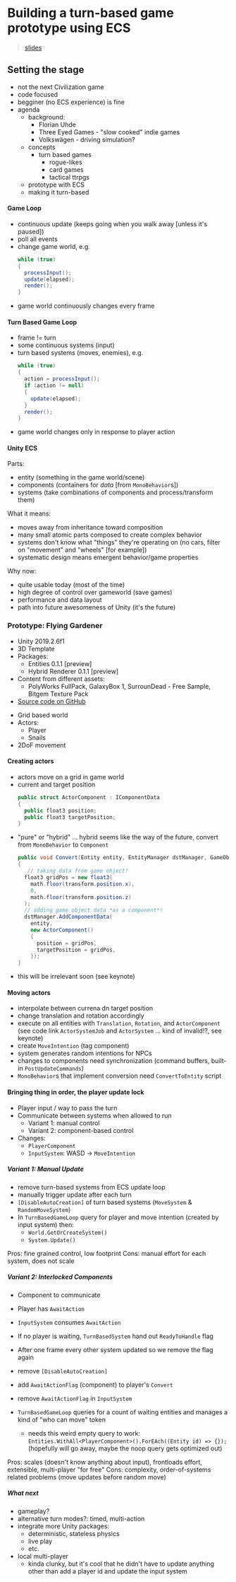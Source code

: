 # Building a turn-based game prototype using ECS

> [slides](https://www.slideshare.net/unity3d/building-a-turnbased-game-prototype-using-ecs-unite-copenhagen-2019)

## Setting the stage

- not the next Civilization game
- code focused
- begginer (no ECS experience) is fine
- agenda
  - background:
    - Florian Uhde
    - Three Eyed Games - "slow cooked" indie games
    - Volkswägen - driving simulation?
  - concepts
    - turn based games
      - rogue-likes
      - card games
      - tactical ttrpgs
  - prototype with ECS
  - making it turn-based

#### Game Loop

- continuous update (keeps going when you walk away [unless it's paused])
- poll all events
- change game world, e.g.
  ```cs
  while (true)
  {
    processInput();
    update(elapsed);
    render();
  }
  ```
- game world continuously changes every frame

#### Turn Based Game Loop

- frame != turn
- some continuous systems (input)
- turn based systems (moves, enemies), e.g.
  ```cs
  while (true)
  {
    action = processInput();
    if (action != null)
    {
      update(elapsed);
    }
    render();
  }
  ```
- game world changes only in response to player action

#### Unity ECS

Parts:

- entity (something in the game world/scene)
- components (containers for _data_ [from `MonoBehavior`s])
- systems (take combinations of components and process/transform them)

What it means:

- moves away from inheritance toward composition
- many small atomic parts composed to create complex behavior
- systems don't know what "things" they're operating on (no cars, filter on "movement" and "wheels" [for example])
- systematic design means emergent behavior/game properties

Why now:

- quite usable today (most of the time)
- high degree of control over gameworld (save games)
- performance and data layout
- path into future awesomeness of Unity (it's the future)

### Prototype: Flying Gardener

- Unity 2019.2.6f1
- 3D Template
- Packages:
  - Entities 0.1.1 [preview]
  - Hybrid Renderer 0.1.1 [preview]
- Content from different assets:
  - PolyWorks FullPack, GalaxyBox 1, SurrounDead - Free Sample, Bitgem Texture Pack
- [Source code on GitHub](https://github.com/floAr/UniteCPH_TurnBasedPrototypeECS)

* Grid based world
* Actors:
  - Player
  - Snails
* 2DoF movement

#### Creating actors

- actors move on a grid in game world
- current and target position
  ```cs
  public struct ActorComponent : IComponentData
  {
    public float3 position;
    public float3 targetPosition;
  }
  ```
- "pure" or "hybrid" … hybrid seems like the way of the future, convert from `MonoBehavior` to `Component`
  ```cs
  public void Convert(Entity entity, EntityManager dstManager, GameObjectConversionSystem conversionSystem)
  {
     // taking data from game object!
    float3 gridPos = new float3(
      math.floor(transform.position.x),
      0,
      math.floor(transform.position.z)
    );
    // adding game object data *as a component*!
    dstManager.AddComponentData(
      entity,
      new ActorComponent()
      {
        position = gridPos,
        targetPosition = gridPos,
      });
  }
  ```
- this will be irrelevant soon (see keynote)

#### Moving actors

- interpolate between currena dn target position
- change translation and rotation accordingly
- execute on all entities with `Translation`, `Rotation`, and `ActorComponent` (see code link `ActorSystemJob` and `ActorSystem` … kind of invalid!?, see keynote)
- create `MoveIntention` (tag component)
- system generates random intentions for NPCs
- changes to components need synchronization (command buffers, built-in `PostUpdateCommands`)
- `MonoBehavior`s that implement conversion need `ConvertToEntity` script

#### Bringing thing in order, the player update lock

- Player input / way to pass the turn
- Communicate between systems when allowed to run
  - Variant 1: manual control
  - Variant 2: component-based control
- Changes:
  - `PlayerComponent`
  - `InputSystem`: WASD -> `MoveIntention`

##### Variant 1: Manual Update

- remove turn-based systems from ECS update loop
- manually trigger update after each turn
- `[DisableAutoCreation]` of turn based systems (`MoveSystem` & `RandomMoveSystem`)
- In `TurnBasedGameLoop` query for player and move intention (created by input system) then:
  - `World.GetOrCreateSystem()`
  - `System.Update()`

Pros: fine grained control, low footprint
Cons: manual effort for each system, does not scale

##### Variant 2: Interlocked Components

- Component to communicate
- Player has `AwaitAction`
- `InputSystem` consumes `AwaitAction`
- If no player is waiting, `TurnBasedSystem` hand out `ReadyToHandle` flag
- After one frame every other system updated so we remove the flag again

- remove `[DisableAutoCreation]`
- add `AwaitActionFlag` (component) to player's `Convert`
- remove `AwaitActionFlag` in `InputSystem`
- `TurnBasedGameLoop` queries for a count of waiting entities and manages a kind of "who can move" token
  - needs this weird empty query to work: `Entities.WithAll<PlayerComponent>().ForEAch((Entity id) => {});` (hopefully will go away, maybe the noop query gets optimized out)

Pros: scales (doesn't know anything about input), frontloads effort, extensible, multi-player "for free"
Cons: complexity, order-of-systems related problems (move updates before random move)

##### What next

- gameplay?
- alternative turn modes?: timed, multi-action
- integrate more Unity packages:
  - deterministic, stateless physics
  - live play
  - etc.
- local multi-player
  - kinda clunky, but it's cool that he didn't have to update anything other than add a player id and update the input system
